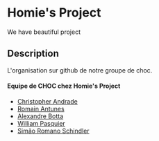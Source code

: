# Homie's Project

We have beautiful project


## Description
L'organisation sur github de notre groupe de choc.






#### Equipe de CHOC chez **Homie's Project**
-   [Christopher Andrade](https://github.com/Chriss052)
-   [Romain Antunes](https://github.com/Flasssh)
-   [Alexandre Botta](https://github.com/bottaalexandre)
-   [William Pasquier](https://github.com/WilliamDevv)
-   [Simão Romano Schindler](https://github.com/SchindlerSimao)
